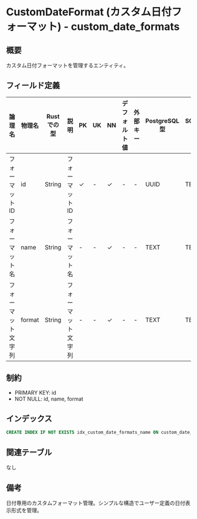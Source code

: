 # CustomDateFormat (カスタム日付フォーマット) - custom_date_formats

## 概要
カスタム日付フォーマットを管理するエンティティ。

## フィールド定義

| 論理名 | 物理名 | Rustでの型 | 説明 | PK | UK | NN | デフォルト値 | 外部キー | PostgreSQL型 | SQLite型 | TypeScript型 |
|--------|--------|-----------|------|----|----|----|-----------|---------|-----------|---------|-----------|
| フォーマットID | id | String | フォーマットID | ✓ | - | ✓ | - | - | UUID | TEXT | string |
| フォーマット名 | name | String | フォーマット名 | - | - | ✓ | - | - | TEXT | TEXT | string |
| フォーマット文字列 | format | String | フォーマット文字列 | - | - | ✓ | - | - | TEXT | TEXT | string |

## 制約
- PRIMARY KEY: id
- NOT NULL: id, name, format

## インデックス
```sql
CREATE INDEX IF NOT EXISTS idx_custom_date_formats_name ON custom_date_formats(name);
```

## 関連テーブル
なし

## 備考
日付専用のカスタムフォーマット管理。シンプルな構造でユーザー定義の日付表示形式を管理。